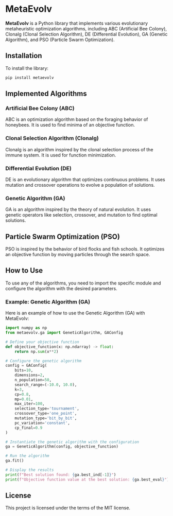 # MetaEvolv

**MetaEvolv** is a Python library that implements various evolutionary metaheuristic optimization algorithms, including ABC (Artificial Bee Colony), Clonalg (Clonal Selection Algorithm), DE (Differential Evolution), GA (Genetic Algorithm), and PSO (Particle Swarm Optimization).


## Installation

To install the library:

```bash
pip install metaevolv
```

## Implemented Algorithms

### Artificial Bee Colony (ABC)

ABC is an optimization algorithm based on the foraging behavior of honeybees. It is used to find minima of an objective function.

### Clonal Selection Algorithm (Clonalg)
Clonalg is an algorithm inspired by the clonal selection process of the immune system. It is used for function minimization.

### Differential Evolution (DE)
DE is an evolutionary algorithm that optimizes continuous problems. It uses mutation and crossover operations to evolve a population of solutions.

### Genetic Algorithm (GA)
GA is an algorithm inspired by the theory of natural evolution. It uses genetic operators like selection, crossover, and mutation to find optimal solutions.

## Particle Swarm Optimization (PSO)
PSO is inspired by the behavior of bird flocks and fish schools. It optimizes an objective function by moving particles through the search space.

## How to Use

To use any of the algorithms, you need to import the specific module and configure the algorithm with the desired parameters.

### Example: Genetic Algorithm (GA)

Here is an example of how to use the Genetic Algorithm (GA) with MetaEvolv:

```python
import numpy as np
from metaevolv.ga import GeneticAlgorithm, GAConfig

# Define your objective function
def objective_function(x: np.ndarray) -> float:
    return np.sum(x**2)

# Configure the genetic algorithm
config = GAConfig(
    bits=10,
    dimensions=2,
    n_population=50,
    search_range=(-10.0, 10.0),
    k=3,
    cp=0.8,
    mp=0.01,
    max_iter=100,
    selection_type='tournament',
    crossover_type='one_point',
    mutation_type='bit_by_bit',
    pc_variation='constant',
    cp_final=0.9
)

# Instantiate the genetic algorithm with the configuration
ga = GeneticAlgorithm(config, objective_function)

# Run the algorithm
ga.fit()

# Display the results
print(f"Best solution found: {ga.best_ind[-1]}")
print(f"Objective function value at the best solution: {ga.best_eval}")
```

## License

This project is licensed under the terms of the MIT license.